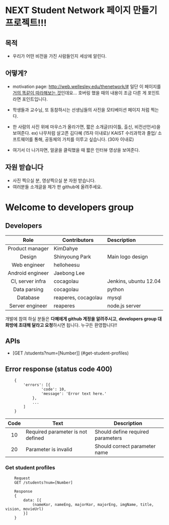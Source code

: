 # NEXT Student Network 페이지 만들기 프로젝트!!!

## 목적
* 우리가 어떤 비전을 가진 사람들인지 세상에 알린다.

## 어떻게?
* motivation page: http://web.wellesley.edu/thenetwork/#
일단 이 페이지를 [거의 똑같이 따라해보는 것](http://125.209.198.141/)인데요... 호버링 했을 때의 내용이 조금 다른 게 포인트라면 포인트입니다.

* 학생들과 교수님, 또 동참하시는 선생님들의 사진을 모티베이션 페이지 처럼 찍는다.

* 한 사람의 사진 위에 마우스가 올라가면, 짧은 소개글(타이틀, 출신, 비전선언서)을 보여준다.
ex) 나무처럼 살고픈 김다혜 (15자 이내로)/
	KAIST 수리과학과 졸업/
	소프트웨어를 통해, 공동체의 가치를 이루고 싶습니다. (30자 이내로)

* 여기서 더 나가자면, 얼굴을 클릭했을 때 짧은 인터뷰 영상을 보여준다.  

## 자원 받습니다
* 사진 찍으실 분, 영상찍으실 분 자원 받습니다.
* 여러분들 소개글을 제가 판 github에 올려주세요.

# Welcome to developers group
## Developers
| Role             | Contributors           | Description           |
|:----------------:| ---------------------- |:--------------------- |
| Product manager  | KimDahye               |                       |
| Design           | Shinyoung Park         | Main logo design      |
| Web engineer     | helloheesu             |                       |
| Android engineer | Jaebong Lee            |                       |
| CI, server infra | cocagolau              | Jenkins, ubuntu 12.04 |
| Data parsing     | cocagolau              | python                |
| Database         | reaperes, cocagolau    | mysql                 |
| Server engineer  | reaperes               | node.js server        |

개발에 참여 하실 분들은 **다혜에게 github 계정을 알려주시고**, **developers group 대화방에
초대해 달라고 요청**하시면 됩니다. 누구든 환영합니다!!

## APIs
* [GET /students?num=[Number]] (#get-student-profiles)

## Error response (status code 400)
		{
			'errors': [{
					'code': 10,
					'message': 'Error text here.'
				},
				...
			]
		}

| Code | Text                                | Description                                                           |
|:----:| ----------------------------------- | --------------------------------------------------------------------- |
| 10   | Required parameter is not defined   | Should define required parameters                                     |
| 20   | Parameter is invalid                | Should correct parameter name                                         |

### Get student profiles

		Request
		GET /students?num=[Number]

		Response
		{
			data: [{
				(nameKor, nameEng, majorKor, majorEng, imgName, title, vision, movieUrl)
			}]
		}
